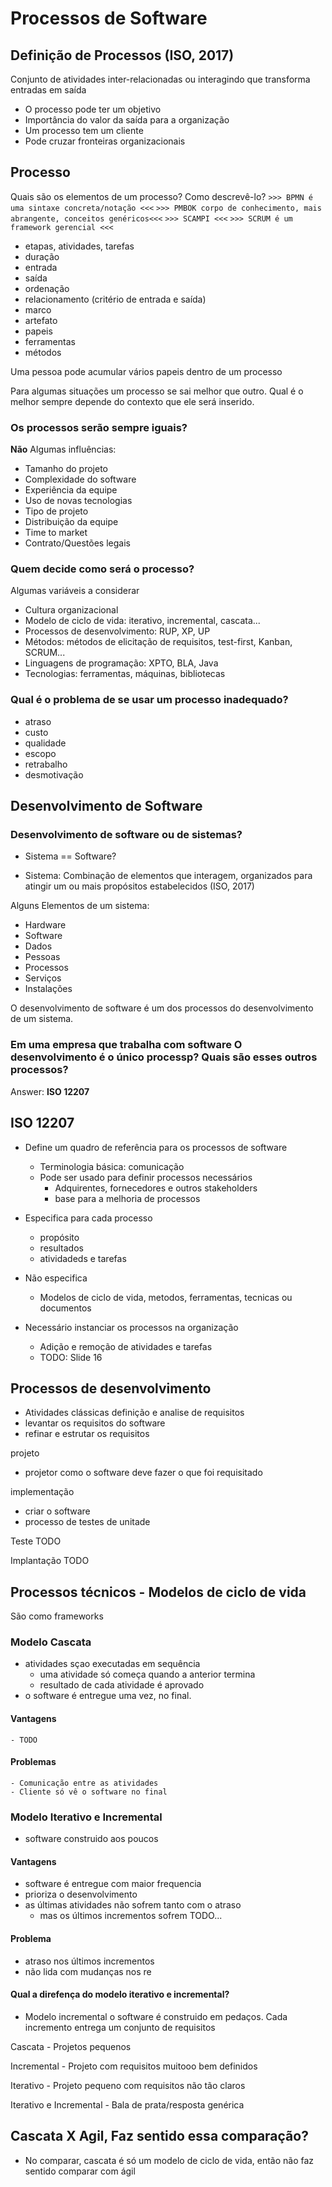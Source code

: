 # Processos de Software

## Definição de Processos (ISO, 2017)
Conjunto de atividades inter-relacionadas ou interagindo que transforma entradas em saída

- O processo pode ter um objetivo
- Importância do valor da saída para a organização
- Um processo tem um cliente
- Pode cruzar fronteiras organizacionais

## Processo 
Quais são os elementos de um processo? Como descrevê-lo?
`>>> BPMN é uma sintaxe concreta/notação <<<`
`>>> PMBOK corpo de conhecimento, mais abrangente, conceitos genéricos<<<`
`>>> SCAMPI <<<`
`>>> SCRUM é um framework gerencial <<<`

- etapas, atividades, tarefas
- duração
- entrada
- saída
- ordenação
- relacionamento (critério de entrada e saída)
- marco
- artefato
- papeis
- ferramentas
- métodos

Uma pessoa pode acumular vários papeis dentro de um processo

Para algumas situações um processo se sai melhor que outro. Qual é o melhor sempre depende do contexto que ele será inserido.

### Os processos serão sempre iguais? 
**Não**
Algumas influências:
- Tamanho do projeto
- Complexidade do software
- Experiência da equipe
- Uso de novas tecnologias
- Tipo de projeto
- Distribuição da equipe
- Time to market
- Contrato/Questões legais

### Quem decide como será o processo?
Algumas variáveis a considerar
- Cultura organizacional
- Modelo de ciclo de vida: iterativo, incremental, cascata...
- Processos de desenvolvimento: RUP, XP, UP
- Métodos: métodos de elicitação de requisitos, test-first, Kanban, SCRUM...
- Linguagens de programação: XPTO, BLA, Java
- Tecnologias: ferramentas, máquinas, bibliotecas

### Qual é o problema de se usar um processo inadequado?
- atraso
- custo
- qualidade
- escopo
- retrabalho
- desmotivação

## Desenvolvimento de Software

### Desenvolvimento de software ou de sistemas?
- Sistema == Software?

- Sistema: Combinação de elementos que interagem, organizados para atingir um ou mais propósitos estabelecidos (ISO, 2017)

Alguns Elementos de um sistema:
- Hardware
- Software
- Dados
- Pessoas
- Processos
- Serviços
- Instalações

O desenvolvimento de software é um dos processos do desenvolvimento de um sistema.

### Em uma empresa que trabalha com software O desenvolvimento é o único processp? Quais são esses outros processos?

Answer: **ISO 12207**
## ISO 12207
- Define um quadro de referência para os processos de software
	- Terminologia básica: comunicação
	- Pode ser usado para definir processos necessários
		- Adquirentes, fornecedores e outros stakeholders
		- base para a melhoria de processos

- Especifica para cada processo
	- propósito
	- resultados
	- atividadeds e tarefas

- Não especifica
	- Modelos de ciclo de vida, metodos, ferramentas, tecnicas ou documentos
- Necessário instanciar os processos na organização
	- Adição e remoção de atividades e tarefas
	- TODO: Slide 16

## Processos de desenvolvimento
- Atividades clássicas
definição e analise de requisitos
- levantar os requisitos do software
- refinar e estrutar os requisitos

projeto 
- projetor como o software deve fazer o que foi requisitado

implementação 
- criar o software
- processo de testes de unitade

Teste
TODO

Implantação
TODO

## Processos técnicos - Modelos de ciclo de vida
São como frameworks

### Modelo Cascata
- atividades sçao executadas em sequência
	- uma atividade só começa quando a anterior termina
	- resultado de cada atividade é aprovado
- o software é entregue uma vez, no final.
#### Vantagens
	- TODO 

#### Problemas
	- Comunicação entre as atividades
	- Cliente só vê o software no final



### Modelo Iterativo e Incremental
- software construido aos poucos

#### Vantagens
- software é entregue com maior frequencia
- prioriza o desenvolvimento
- as últimas atividades não sofrem tanto com o atraso
	- mas os últimos incrementos sofrem TODO...

#### Problema
- atraso nos últimos incrementos
- não lida com mudanças nos re


#### Qual a direfença do modelo iterativo e incremental?
- Modelo incremental o software é construido em pedaços. Cada incremento entrega um conjunto de requisitos


Cascata - Projetos pequenos

Incremental - Projeto com requisitos muitooo bem definidos

Iterativo - Projeto pequeno com requisitos não tão claros

Iterativo e Incremental - Bala de prata/resposta genérica


## Cascata X Agil, Faz sentido essa comparação?
- No comparar, cascata é só um modelo de ciclo de vida, então não faz sentido comparar com ágil









